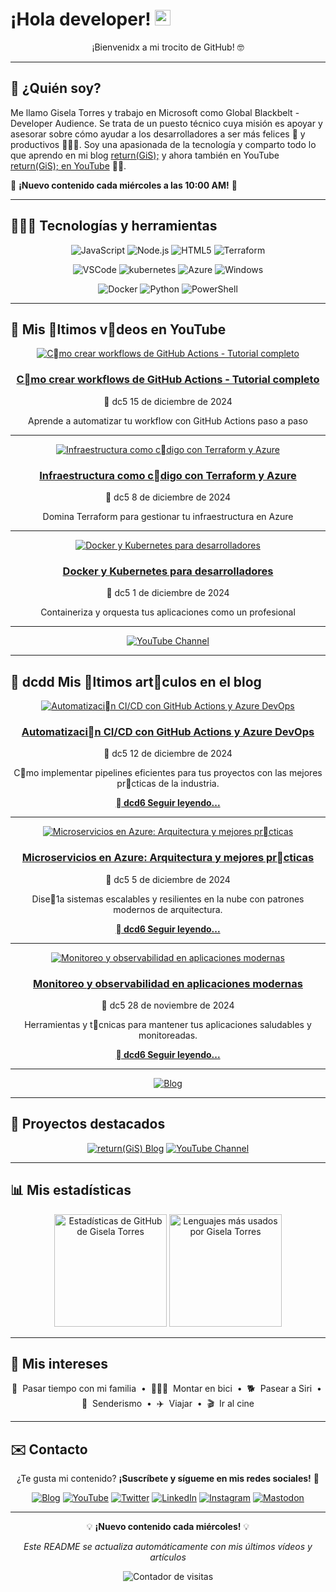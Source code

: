 # ¡Hola developer! <img src="https://media.giphy.com/media/hvRJCLFzcasrR4ia7z/giphy.gif" width="25px" alt="Waving hand animation">

<div align="center">
  
¡Bienvenidx a mi trocito de GitHub! 🤓

</div>

---

## 🤔 ¿Quién soy?

Me llamo Gisela Torres y trabajo en Microsoft como Global Blackbelt - Developer Audience. Se trata de un puesto técnico cuya misión es apoyar y asesorar sobre cómo ayudar a los desarrolladores a ser más felices 🥲 y productivos 👩🏻‍💻. Soy una apasionada de la tecnología y comparto todo lo que aprendo en mi blog [return(GiS);](https://www.returngis.net) y ahora también en YouTube [return(GiS); en YouTube](https://www.youtube.com/@returngis) 🎥🍿.

📅 **¡Nuevo contenido cada miércoles a las 10:00 AM!** 📅

---

## 👩🏼‍💻 Tecnologías y herramientas

<div align="center">

![JavaScript](https://img.shields.io/badge/-JavaScript-F7DF1E?style=for-the-badge&logo=JavaScript&logoColor=black "JavaScript")
![Node.js](https://img.shields.io/badge/-Node.js-339933?style=for-the-badge&logo=node.js&logoColor=white "Node.js")
![HTML5](https://img.shields.io/badge/-HTML5-E34F26?style=for-the-badge&logo=html5&logoColor=white "HTML5")
![Terraform](https://img.shields.io/badge/terraform-7B42BC?logo=terraform&logoColor=white&style=for-the-badge "Terraform")

![VSCode](https://img.shields.io/badge/Visual_Studio_Code-0078D4?style=for-the-badge&logo=visual%20studio%20code&logoColor=white "Visual Studio Code")
![kubernetes](https://img.shields.io/badge/kubernetes-326CE5?logo=kubernetes&logoColor=white&style=for-the-badge "Kubernetes")
![Azure](https://img.shields.io/badge/azure-0078D4?logo=microsoft-azure&logoColor=white&style=for-the-badge "Microsoft Azure")
![Windows](https://img.shields.io/badge/windows-0078D6?logo=windows&logoColor=white&style=for-the-badge "Windows")

![Docker](https://img.shields.io/badge/docker-2496ED?logo=docker&logoColor=white&style=for-the-badge "Docker")
![Python](https://img.shields.io/badge/python-3776AB?logo=python&logoColor=white&style=for-the-badge "Python")
![PowerShell](https://img.shields.io/badge/powershell-5391FE?logo=powershell&logoColor=white&style=for-the-badge "PowerShell")

</div>

---

##  Mis ltimos vdeos en YouTube

<div align="center">

[![Cmo crear workflows de GitHub Actions - Tutorial completo](https://img.youtube.com/vi/dQw4w9WgXcQ/maxresdefault.jpg)](https://www.youtube.com/@returngis)

### [Cmo crear workflows de GitHub Actions - Tutorial completo](https://www.youtube.com/@returngis)
	dc5 15 de diciembre de 2024

Aprende a automatizar tu workflow con GitHub Actions paso a paso

</div>

---

<div align="center">

[![Infraestructura como cdigo con Terraform y Azure](https://img.youtube.com/vi/dQw4w9WgXcQ/maxresdefault.jpg)](https://www.youtube.com/@returngis)

### [Infraestructura como cdigo con Terraform y Azure](https://www.youtube.com/@returngis)
	dc5 8 de diciembre de 2024

Domina Terraform para gestionar tu infraestructura en Azure

</div>

---

<div align="center">

[![Docker y Kubernetes para desarrolladores](https://img.youtube.com/vi/dQw4w9WgXcQ/maxresdefault.jpg)](https://www.youtube.com/@returngis)

### [Docker y Kubernetes para desarrolladores](https://www.youtube.com/@returngis)
	dc5 1 de diciembre de 2024

Containeriza y orquesta tus aplicaciones como un profesional

</div>

---

<div align="center">

[![YouTube Channel](https://img.shields.io/badge/Ver%20todos%20los%20vdeos-FF0000?style=for-the-badge&logo=youtube&logoColor=white)](https://www.youtube.com/@returngis)

</div>

---

## 	dcdd Mis ltimos artculos en el blog

<div align="center">

[![Automatizacin CI/CD con GitHub Actions y Azure DevOps](https://via.placeholder.com/600x400/339933/ffffff?text=CI%2FCD+Automation)](https://www.returngis.net)

### [Automatizacin CI/CD con GitHub Actions y Azure DevOps](https://www.returngis.net)
	dc5 12 de diciembre de 2024

Cmo implementar pipelines eficientes para tus proyectos con las mejores prcticas de la industria.

[**	dcd6 Seguir leyendo...**](https://www.returngis.net)

</div>

---

<div align="center">

[![Microservicios en Azure: Arquitectura y mejores prcticas](https://via.placeholder.com/600x400/0078d4/ffffff?text=Azure+Microservices)](https://www.returngis.net)

### [Microservicios en Azure: Arquitectura y mejores prcticas](https://www.returngis.net)
	dc5 5 de diciembre de 2024

Dise1a sistemas escalables y resilientes en la nube con patrones modernos de arquitectura.

[**	dcd6 Seguir leyendo...**](https://www.returngis.net)

</div>

---

<div align="center">

[![Monitoreo y observabilidad en aplicaciones modernas](https://via.placeholder.com/600x400/ff6b35/ffffff?text=Monitoring+%26+Observability)](https://www.returngis.net)

### [Monitoreo y observabilidad en aplicaciones modernas](https://www.returngis.net)
	dc5 28 de noviembre de 2024

Herramientas y tcnicas para mantener tus aplicaciones saludables y monitoreadas.

[**	dcd6 Seguir leyendo...**](https://www.returngis.net)

</div>

---

<div align="center">

[![Blog](https://img.shields.io/badge/Ver%20todos%20los%20artculos-339933?style=for-the-badge&logo=github-pages&logoColor=white)](https://www.returngis.net)

</div>

---

## 🚀 Proyectos destacados

<div align="center">

[![return(GiS) Blog](https://img.shields.io/badge/BLOG-return(GiS)-339933?style=for-the-badge)](https://www.returngis.net "Mi blog personal")
[![YouTube Channel](https://img.shields.io/badge/YouTube-return(GiS)-FF0000?style=for-the-badge&logo=youtube&logoColor=white)](https://www.youtube.com/@returngis "Mi canal de YouTube")

</div>

---

## 📊 Mis estadísticas

<div align="center">
  <img height="180em" src="https://github-readme-stats.vercel.app/api?username=0gis0&show_icons=true&hide_border=true&&count_private=true&include_all_commits=true" alt="Estadísticas de GitHub de Gisela Torres" />
  <img height="180em" src="https://github-readme-stats.vercel.app/api/top-langs/?username=0gis0&exclude_repo=KNN-Image-Classification&show_icons=true&hide_border=true&layout=compact&langs_count=4" alt="Lenguajes más usados por Gisela Torres" />
</div>

---

## 🥰 Mis intereses

<div align="center">

🐣 &nbsp;Pasar tiempo con mi familia
&nbsp;•&nbsp;
🚴🏼‍♀️ &nbsp;Montar en bici
&nbsp;•&nbsp;
🐕 &nbsp;Pasear a Siri
&nbsp;•&nbsp;
🌲 &nbsp;Senderismo
&nbsp;•&nbsp;
✈️ &nbsp;Viajar
&nbsp;•&nbsp;
🎬 &nbsp;Ir al cine

</div>

---

## ✉️ Contacto

<div align="center">

¿Te gusta mi contenido? **¡Suscríbete y sígueme en mis redes sociales!** 🚀

[![Blog](https://img.shields.io/badge/blog-339933?logo=github-pages&logoColor=white&style=for-the-badge)](https://www.returngis.net "Visita mi blog")
[![YouTube](https://img.shields.io/badge/YouTube-FF0000?style=for-the-badge&logo=youtube&logoColor=white)](https://www.youtube.com/@returngis "🔔 ¡Suscríbete a mi canal!")
[![Twitter](https://img.shields.io/twitter/follow/0gis0?style=for-the-badge)](https://twitter.com/0gis0 "Sígueme en Twitter")
[![LinkedIn](https://img.shields.io/badge/-LinkedIn-blue?style=for-the-badge&logo=Linkedin&logoColor=white)](https://www.linkedin.com/in/giselatorresbuitrago/ "Conéctate conmigo en LinkedIn")
[![Instagram](https://img.shields.io/badge/-Instagram-purple?style=for-the-badge&logo=instagram&logoColor=white)](https://www.instagram.com/0gis0/ "Sígueme en Instagram")
[![Mastodon](https://img.shields.io/badge/-Mastodon-blue?style=for-the-badge&logo=mastodon&logoColor=white)](https://mastodon.cloud/@0gis0 "Sígueme en Mastodon")

</div>

---

<div align="center">

💡 **¡Nuevo contenido cada miércoles!** 💡

*Este README se actualiza automáticamente con mis últimos vídeos y artículos*

![Contador de visitas](https://visitor-badge.glitch.me/badge?page_id=0gis0 "Contador de visitas a mi perfil")

</div>